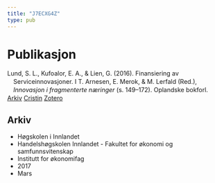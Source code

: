 ```yaml
---
title: "J7ECXG4Z"
type: pub
---
```

<h1>Publikasjon</h1>
<article id="csl-bib-container-J7ECXG4Z" class="csl-bib-container">
  <div class="csl-bib-body" style="line-height: 1.35; padding-left: 1em; text-indent:-1em;">
  <div class="csl-entry">Lund, S. L., Kufoalor, E. A., &amp; Lien, G. (2016). Finansiering av Serviceinnovasjoner. I T. Arnesen, E. Merok, &amp; M. Lerfald (Red.), <i>Innovasjon i fragmenterte n&#xE6;ringer</i> (s. 149&#x2013;172). Oplandske bokforl.</div>
</div>
  <div class="csl-bib-buttons">
    <a href="#taxonomy-article-J7ECXG4Z" class="csl-bib-button">Arkiv</a>
    <a href="https://app.cristin.no/results/show.jsf?id=1455097" alt="Cristin URL" class="csl-bib-button">Cristin</a>
    <a href="http://zotero.org/groups/5402882/items/J7ECXG4Z" alt="Zotero URL" class="csl-bib-button">Zotero</a>
  </div>
  <div id="csl-bib-meta-container-J7ECXG4Z"></div>
</article>
<div id="csl-bib-meta-J7ECXG4Z" class="csl-bib-meta">
  <article id="taxonomy-article-J7ECXG4Z" class="taxonomy-article">
    <h1>Arkiv</h1>
    <ul>
      <li>Høgskolen i Innlandet</li>
      <li>Handelshøgskolen Innlandet - Fakultet for økonomi og samfunnsvitenskap</li>
      <li>Institutt for økonomifag</li>
      <li>2017</li>
      <li>Mars</li>
    </ul>
  </article>
</div>
